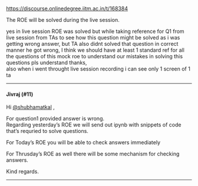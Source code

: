 https://discourse.onlinedegree.iitm.ac.in/t/168384

The ROE will be solved during the live session.</p>
</blockquote>
</aside>
<p>yes in live session ROE was solved but while taking reference for Q1 from live session from TAs to see how this question might be solved as i was getting wrong answer, but TA also didnt solved that question in correct manner he got wrong, I think we should have at least 1 standard ref for all the questions of this mock roe to understand our mistakes in solving this questions pls understand thanks,<br/>
also when i went throught live session recording i can see only 1 screen of 1 ta</p><hr>

<h4>Jivraj (#11)</h4>
<p>Hi <a class="mention" href="/u/shubhamatkal">@shubhamatkal</a> ,</p>
<p>For question1 provided answer is wrong.<br/>
Regarding yesterday’s ROE we will send out ipynb with snippets of code that’s requried to solve questions.</p>
<p>For Today’s ROE you will be able to check answers immediately</p>
<p>For Thrusday’s ROE as well there will be some mechanism for checking answers.</p>
<p>Kind regards.</p><hr>

</body></html>
